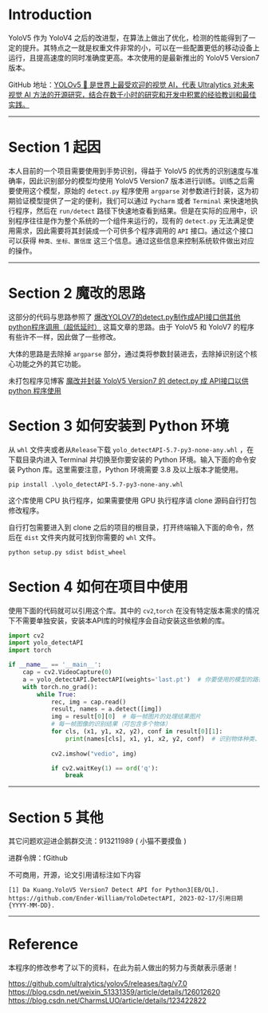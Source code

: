 # Introduction

YoloV5 作为 YoloV4 之后的改进型，在算法上做出了优化，检测的性能得到了一定的提升。其特点之一就是权重文件非常的小，可以在一些配置更低的移动设备上运行，且提高速度的同时准确度更高。本次使用的是最新推出的 YoloV5 Version7 版本。

GitHub 地址：[YOLOv5 🚀 是世界上最受欢迎的视觉 AI，代表 Ultralytics 对未来视觉 AI 方法的开源研究，结合在数千小时的研究和开发中积累的经验教训和最佳实践。](https://github.com/ultralytics/yolov5/releases/tag/v7.0)



---

# Section 1 起因

本人目前的一个项目需要使用到手势识别，得益于 YoloV5 的优秀的识别速度与准确率，因此识别部分的模型均使用 YoloV5 Version7 版本进行训练。训练之后需要使用这个模型，原始的 `detect.py` 程序使用 `argparse` 对参数进行封装，这为初期验证模型提供了一定的便利，我们可以通过 `Pycharm` 或者 `Terminal` 来快速地执行程序，然后在 `run/detect` 路径下快速地查看到结果。但是在实际的应用中，识别程序往往是作为整个系统的一个组件来运行的，现有的 `detect.py` 无法满足使用需求，因此需要将其封装成一个可供多个程序调用的 `API` 接口。通过这个接口可以获得 `种类、坐标、置信度` 这三个信息。通过这些信息来控制系统软件做出对应的操作。



---

# Section 2 魔改的思路

这部分的代码与思路参照了 [爆改YOLOV7的detect.py制作成API接口供其他python程序调用（超低延时）](https://blog.csdn.net/weixin_51331359/article/details/126012620) 这篇文章的思路。由于 YoloV5 和 YoloV7 的程序有些许不一样，因此做了一些修改。

大体的思路是去除掉 `argparse` 部分，通过类将参数封装进去，去除掉识别这个核心功能之外的其它功能。

未打包程序见博客 [魔改并封装 YoloV5 Version7 的 detect.py 成 API接口以供 python 程序使用](https://blog.csdn.net/qq_17790209/article/details/129061528)



# Section 3 如何安装到 Python 环境

从 `whl` 文件夹或者从`Release`下载 `yolo_detectAPI-5.7-py3-none-any.whl` ，在下载目录内进入 Terminal 并切换至你要安装的 Python 环境。输入下面的命令安装 Python 库。这里需要注意，Python 环境需要 3.8 及以上版本才能使用。

```shell
pip install .\yolo_detectAPI-5.7-py3-none-any.whl
```

这个库使用 CPU 执行程序，如果需要使用 GPU 执行程序请 clone 源码自行打包修改程序。

自行打包需要进入到 clone 之后的项目的根目录，打开终端输入下面的命令，然后在 `dist` 文件夹内就可找到你需要的 `whl` 文件。

```python
python setup.py sdist bdist_wheel
```



# Section 4 如何在项目中使用

使用下面的代码就可以引用这个库。其中的 `cv2`,`torch` 在没有特定版本需求的情况下不需要单独安装，安装本API库的时候程序会自动安装这些依赖的库。

```python
import cv2
import yolo_detectAPI
import torch

if __name__ == '__main__':
    cap = cv2.VideoCapture(0)
    a = yolo_detectAPI.DetectAPI(weights='last.pt')  # 你要使用的模型的路径
    with torch.no_grad():
        while True:
            rec, img = cap.read()
            result, names = a.detect([img])
            img = result[0][0]  # 每一帧图片的处理结果图片
            # 每一帧图像的识别结果（可包含多个物体）
            for cls, (x1, y1, x2, y2), conf in result[0][1]:
                print(names[cls], x1, y1, x2, y2, conf)  # 识别物体种类、左上角x坐标、左上角y轴坐标、右下角x轴坐标、右下角y轴坐标，置信度
                
            cv2.imshow("vedio", img)

            if cv2.waitKey(1) == ord('q'):
                break
```



---

# Section 5 其他

其它问题欢迎进企鹅群交流：913211989 ( 小猫不要摸鱼 )

进群令牌：fGithub

不可商用，开源，论文引用请标注如下内容

```
[1] Da Kuang.YoloV5 Version7 Detect API for Python3[EB/OL]. https://github.com/Ender-William/YoloDetectAPI, 2023-02-17/引用日期{YYYY-MM-DD}.
```



---

# Reference
本程序的修改参考了以下的资料，在此为前人做出的努力与贡献表示感谢！

https://github.com/ultralytics/yolov5/releases/tag/v7.0
https://blog.csdn.net/weixin_51331359/article/details/126012620
https://blog.csdn.net/CharmsLUO/article/details/123422822

